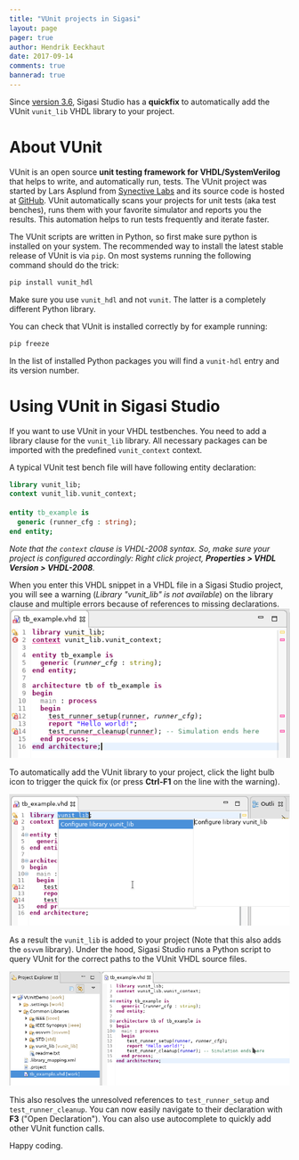 ```yaml
---
title: "VUnit projects in Sigasi"
layout: page 
pager: true
author: Hendrik Eeckhaut
date: 2017-09-14
comments: true
bannerad: true
---
```


Since [version 3.6](/releasenotes/sigasi-3.06), Sigasi Studio has a **quickfix** to automatically add the VUnit `vunit_lib` VHDL library to your project.

# About VUnit

VUnit is an open source **unit testing framework for VHDL/SystemVerilog** that helps to write, and automatically run, tests. 
The VUnit project was started by Lars Asplund from [Synective Labs](http://www.synective.se) and its source code is hosted at [GitHub](https://github.com/VUnit/vunit).
VUnit automatically scans your projects for unit tests (aka test benches), runs them with your favorite simulator and reports you the results.
This automation helps to run tests frequently and iterate faster.

The VUnit scripts are written in Python, so first make sure python is installed on your system. The recommended way to install the latest stable release of VUnit is via `pip`. On most systems running the following command should do the trick:
```sh
pip install vunit_hdl
```
Make sure you use `vunit_hdl` and not `vunit`. The latter is a completely different Python library.

You can check that VUnit is installed correctly by for example running:
```sh
pip freeze
```
In the list of installed Python packages you will find a `vunit-hdl` entry and its version number.


# Using VUnit in Sigasi Studio

If you want to use VUnit in your VHDL testbenches. You need to add a library clause for the `vunit_lib` library. All necessary packages can be imported with the predefined `vunit_context` context.

A typical VUnit test bench file will have following entity declaration:
```vhdl
library vunit_lib;
context vunit_lib.vunit_context;

entity tb_example is
  generic (runner_cfg : string);
end entity;
```
*Note that the `context` clause is VHDL-2008 syntax. So, make sure your project is configured accordingly: Right click project, **Properties > VHDL Version > VHDL-2008**.*

When you enter this VHDL snippet in a VHDL file in a Sigasi Studio project, you will see a warning (*Library "vunit\_lib" is not available*) on the library clause and multiple errors because of references to missing declarations.
![vunit...](/tech/vunit/before.png)

To automatically add the VUnit library to your project, click the light bulb icon to trigger the quick fix (or press **Ctrl-F1** on the line with the warning).

![vunit...](/tech/vunit/quickfix.png)

As a result the `vunit_lib` is added to your project (Note that this also adds the `osvvm` library). Under the hood, Sigasi Studio runs a Python script to query VUnit for the correct paths to the VUnit VHDL source files.

![vunit...](/tech/vunit/after.png)

This also resolves the unresolved references to `test_runner_setup` and `test_runner_cleanup`. You can now easily navigate to their declaration with **F3** ("Open Declaration"). You can also use autocomplete to quickly add other VUnit function calls.

Happy coding.



